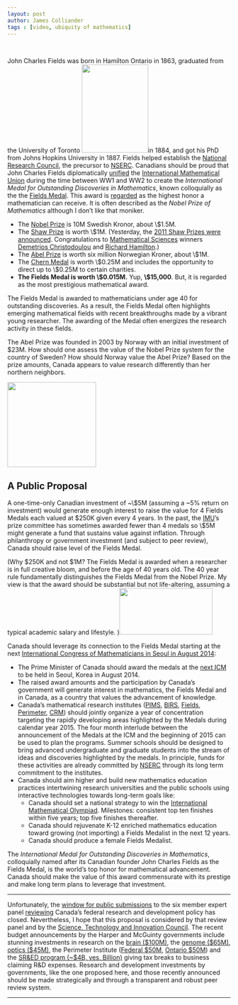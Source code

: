 ```yaml
---
layout: post
author: James Colliander
tags : [video, ubiquity of mathematics]
---
```


<!-- -->

&nbsp;

John Charles Fields was born in Hamilton Ontario in 1863, graduated from the University of Toronto <a href="http://blog.math.toronto.edu/colliand/files/2011/06/150px-John_charles_fields.jpg"><img class="alignleft size-full wp-image-335" src="http://blog.math.toronto.edu/colliand/files/2011/06/150px-John_charles_fields.jpg" alt="" width="150" height="199" /></a>in 1884, and got his PhD from Johns Hopkins University in 1887. Fields helped establish the <a href="http://www.nrc-cnrc.gc.ca/eng/index.html">National Research Council</a>, the precursor to <a href="http://www.nserc-crsng.gc.ca/index_eng.asp">NSERC</a>. Canadians should be proud that John Charles Fields diplomatically <a href="http://www.fields.utoronto.ca/aboutus/jcfields/fields_medal.html">unified</a> the <a href="http://www.mathunion.org/">International Mathematical Union</a> during the time between WW1 and WW2 to create the <em>International Medal for Outstanding Discoveries in Mathematics</em>, known colloquially as the the <a href="http://www.mathunion.org/general/prizes/fields/details/">Fields Medal</a>. This award is <a href="http://en.wikipedia.org/wiki/Fields_Medal">regarded</a> as the highest honor a mathematician can receive. It is often described as the <em>Nobel Prize of Mathematics</em> although I don’t like that moniker.
<ul>
	<li>The <a href="http://www.google.ca/search?q=10+million+sek+in+canadian+dollars&amp;ie=utf-8&amp;oe=utf-8&amp;aq=t&amp;rls=org.mozilla:en-US:official&amp;client=firefox-a">Nobel Prize</a> is 10M Swedish Kronor, about \$1.5M.</li>
	<li>The <a href="http://www.shawprize.org/en/shaw.php?tmp=1&amp;twoid=1">Shaw Prize</a> is worth \$1M. (Yesterday, the <a href="http://www.shawprize.org/en/">2011 Shaw Prizes were announced</a>. Congratulations to <a href="http://www.shawprize.org/en/shaw.php?tmp=3&amp;twoid=90&amp;threeid=181&amp;fourid=301">Mathematical Sciences</a> winners <a href="http://en.wikipedia.org/wiki/Demetrios_Christodoulou">Demetrios Christodoulou</a> and <a href="http://en.wikipedia.org/wiki/Richard_Hamilton_%28mathematician%29">Richard Hamilton</a>.)</li>
	<li>The <a href="http://www.abelprisen.no/en/">Abel Prize</a> is worth six million Norwegian Kroner, about \$1M.</li>
	<li>The <a href="http://en.wikipedia.org/wiki/Chern_Medal">Chern Medal</a> is worth \$0.25M and includes  the opportunity to direct up to \$0.25M to certain charities.</li>
	<li><strong>The Fields Medal is worth \$0.015M.</strong> Yup, <strong>\$15,000</strong>. But, it is regarded as the most prestigious mathematical award.</li>
</ul>
The Fields Medal is awarded to mathematicians under age 40 for outstanding discoveries. As a result, the Fields Medal often highlights emerging mathematical fields with recent breakthroughs made by a vibrant young researcher. The awarding of the Medal often energizes the research activity in these fields.

The Abel Prize was founded in 2003 by Norway with an initial investment of \$23M. How should one assess the value of the Nobel Prize system for the country of Sweden? How should Norway value the Abel Prize? Based on the prize amounts, Canada appears to value research differently than her northern neighbors.

<a href="http://blog.math.toronto.edu/colliand/files/2011/06/200px-FieldsMedalFront.jpg"><img class="alignright size-full wp-image-336" src="http://blog.math.toronto.edu/colliand/files/2011/06/200px-FieldsMedalFront.jpg" alt="" width="200" height="192" /></a>
<h2 id="apublicproposal">A Public Proposal</h2>
A one-time-only Canadian investment of ~\$5M (assuming a ~5% return on investment) would generate enough interest to raise the value for 4 Fields Medals each valued at $250K given every 4 years. In the past, the <a href="http://www.mathunion.org/">IMU</a>’s prize committee has sometimes awarded fewer than 4 medals so \$5M might generate a fund that sustains value against inflation. Through philanthropy or government investment (and subject to peer review), Canada should raise level of the Fields Medal.

(Why \$250K and not \$1M? The Fields Medal is awarded when a researcher is in full creative bloom, and before the age of 40 years old. The 40 year rule fundamentally distinguishes the Fields Medal from the Nobel Prize. My view is that the award should be substantial but not life-altering, assuming a typical academic salary and lifestyle. )<a href="http://blog.math.toronto.edu/colliand/files/2011/06/210px-Flag_of_Canada.svg_.png"><img class="size-full wp-image-343 alignright" src="http://blog.math.toronto.edu/colliand/files/2011/06/210px-Flag_of_Canada.svg_.png" alt="" width="210" height="105" /></a>

Canada should leverage its connection to the Fields Medal starting at the next <a href="http://www.icm2014.org/">International Congress of Mathematicians in Seoul in August 2014</a>:
<ul>
	<li>The Prime Minister of Canada should award the medals at the <a href="http://www.icm2014.org/contents.asp?cate_m=20101202_1&amp;cate_s=20101202193138062">next ICM</a> to be held in Seoul, Korea in August 2014.</li>
	<li>The raised award amounts and the participation by Canada’s government will generate interest in mathematics, the Fields Medal and in Canada, as a country that values the advancement of knowledge.</li>
	<li>Canada’s mathematical research institutes (<a href="http://www.pims.math.ca/">PIMS</a>, <a href="http://www.birs.ca/">BIRS</a>, <a href="http://www.fields.utoronto.ca/http://www.fields.utoronto.ca/">Fields</a>, <a href="http://www.perimeterinstitute.ca/">Perimeter</a>, <a href="http://www.crm.umontreal.ca/en/">CRM</a>) should jointly organize a year of concentration targeting the rapidly developing areas highlighted by the Medals during calendar year 2015. The four month interlude between the announcement of the Medals at the ICM and the beginning of 2015 can be used to plan the programs. Summer schools should be designed to bring advanced undergraduate and graduate students into the stream of ideas and discoveries highlighted by the medals. In principle, funds for these activities are already committed by <a href="http://www.nserc-crsng.gc.ca/">NSERC</a> through its long term commitment to the institutes.</li>
	<li>Canada should aim higher and build new mathematics education practices intertwining research universities and the public schools using interactive technologies towards long-term goals like:
<ul>
	<li>Canada should set a national strategy to win the <a href="http://imo-official.org/">International Mathematical Olympiad</a>. Milestones: consistent top ten finishes within five years; top five finishes thereafter.</li>
	<li>Canada should rejuvenate K-12 enriched mathematics education toward growing (not importing) a Fields Medalist in the next 12 years.</li>
	<li>Canada should produce a female Fields Medalist.</li>
</ul>
</li>
</ul>
The <em>International Medal for Outstanding Discoveries in Mathematics</em>, colloquially named after its Canadian founder John Charles Fields as the Fields Medal, is the world’s top honor for mathematical advancement. Canada should make the value of this award commensurate with its prestige and make long term plans to leverage that investment.

<hr />

Unfortunately, the <a href="http://rd-review.ca/eic/site/033.nsf/eng/h_00006.html">window for public submissions</a> to the six member expert panel <a href="http://rd-review.ca/eic/site/033.nsf/eng/home">reviewing</a> Canada’s federal research and development policy has closed. Nevertheless, I hope that this proposal is considered by that review panel and by the <a href="http://www.stic-csti.ca/eic/site/stic-csti.nsf/eng/Home">Science, Technology and Innovation Council</a>. The recent budget announcements by the Harper and McGuinty governments include stunning investments in research on the <a href="http://www.budget.gc.ca/2011/plan/chap4c-eng.html">brain (\$100M)</a>, the <a href="http://www.budget.gc.ca/2011/plan/chap4c-eng.html">genome (\$65M)</a>, <a href="http://www.budget.gc.ca/2011/plan/chap4c-eng.html">optics (\$45M)</a>, the Perimeter Institute (<a href="http://www.budget.gc.ca/2011/plan/chap4c-eng.html">Federal \$50M</a>, <a href="http://www.fin.gov.on.ca/en/budget/ontariobudgets/2011/ch1a.html#c1_secA_buildingSkills">Ontario \$50M</a>) and the <a href="http://nghoussoub.com/2011/03/13/who-is-shredding-sred/">SR&amp;ED program (~\$4B, yes, Billion)</a> giving tax breaks to business claiming R&amp;D expenses. Research and development investments by governments, like the one proposed here, and those recently announced should be made strategically and through a transparent and robust peer review system.

<hr />
